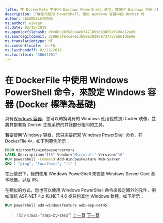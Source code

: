 ```yaml
---
title: 在 DockerFile 中使用 Windows PowerShell 命令，來設定 Windows 容器 (Docker 標準為基礎)
description: 了解如何使用 PowerShell，使用 Windows 容器中的 Docker 時
author: CESARDELATORRE
ms.author: wiwagn
ms.date: 02/15/2019
ms.openlocfilehash: d9c0bc28f62d44eb7471b99c63055ef43da12a69
ms.sourcegitcommit: 2b986afe4ce9e13bbeec929c9737757eb61de60e
ms.translationtype: MT
ms.contentlocale: zh-TW
ms.lasthandoff: 02/22/2019
ms.locfileid: "56664701"
---
```

# <a name="using-windows-powershell-commands-in-a-dockerfile-to-set-up-windows-containers-docker-standard-based"></a>在 DockerFile 中使用 Windows PowerShell 命令，來設定 Windows 容器 (Docker 標準為基礎)

具有[Windows 容器](/virtualization/windowscontainers/about/index)，您可以轉換現有的 Windows 應用程式到 Docker 映像，並將其部署為 Docker 生態系統的其餘部分相同的工具。

若要使用 Windows 容器，您只需要撰寫 Windows PowerShell 命令，在 DockerFile 中，如下列範例所示：

```Dockerfile
FROM microsoft/windowsservercore
LABEL Description="IIS" Vendor="Microsoft" Version="10"
RUN powershell -Command Add-WindowsFeature Web-Server
CMD [ "ping", "localhost", "-t" ]
```

在此情況下，我們使用 Windows PowerShell 來安裝 Windows Server Core 基本映像，以及 IIS。

在類似的方式，您也可以使用 Windows PowerShell 命令來設定額外的元件，例如傳統 ASP.NET 4.x 和.NET 4.6 或任何其他 Windows 軟體，如下所示：

```Dockerfile
RUN powershell add-windowsfeature web-asp-net45
```

>[!div class="step-by-step"]
>[上一頁](visual-studio-tools-for-docker.md)
>[下一頁](build-aspnet-core-applications-linux-containers-aks-kubernetes.md)
